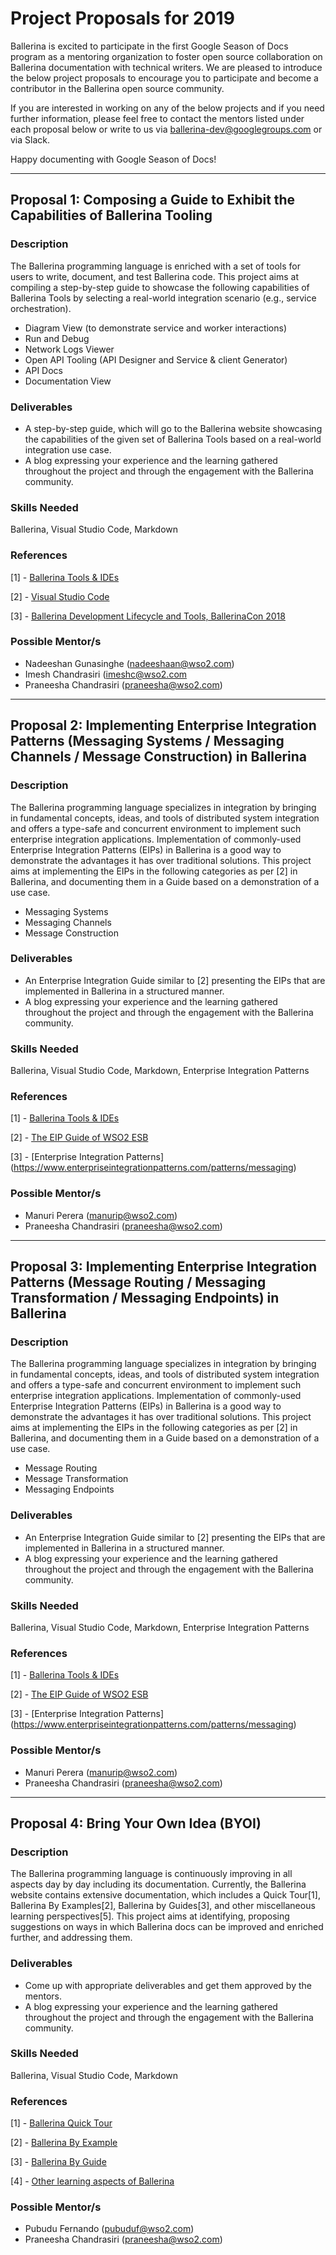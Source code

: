 # Project Proposals for 2019

Ballerina is excited to participate in the first Google Season of Docs program as a mentoring organization to foster open source collaboration on Ballerina documentation with technical writers. We are pleased to introduce the below project proposals to encourage you to participate and become a contributor in the Ballerina open source community.

If you are interested in working on any of the below projects and if you need further information, please feel free to contact the mentors listed under each proposal below or write to us via ballerina-dev@googlegroups.com or via Slack. 

Happy documenting with Google Season of Docs!

*** 

## Proposal 1: Composing a Guide to Exhibit the Capabilities of Ballerina Tooling

### Description

The Ballerina programming language is enriched with a set of tools for users to write, document, and test Ballerina code. This project aims at compiling a step-by-step guide to showcase the following capabilities of Ballerina Tools by selecting a real-world integration scenario (e.g., service orchestration).
  * Diagram View (to demonstrate service and worker interactions)
  * Run and Debug
  * Network Logs Viewer
  * Open API Tooling (API Designer and Service & client Generator)
  * API Docs 
  * Documentation View

### Deliverables

* A step-by-step guide, which will go to the Ballerina website showcasing the capabilities of the given set of Ballerina Tools based on a real-world integration use case.
* A blog expressing your experience and the learning gathered throughout the project and through the engagement with the Ballerina community.

### Skills Needed

Ballerina, Visual Studio Code, Markdown

### References

[1] - [Ballerina Tools & IDEs](https://ballerina.io/learn/tools-ides/)

[2] - [Visual Studio Code](https://code.visualstudio.com/)

[3] - [Ballerina Development Lifecycle and Tools, BallerinaCon 2018](https://www.youtube.com/watch?v=z8Y46sorm9Q&index=10&list=PL7JOecNWBb0LKW0GVjYep50YeNp2bF4K3)

### Possible Mentor/s

* Nadeeshan Gunasinghe (nadeeshaan@wso2.com)
* Imesh Chandrasiri (imeshc@wso2.com
* Praneesha Chandrasiri (praneesha@wso2.com)

***

## Proposal 2: Implementing Enterprise Integration Patterns (Messaging Systems / Messaging Channels / Message Construction) in Ballerina

### Description

The Ballerina programming language specializes in integration by bringing in fundamental concepts, ideas, and tools of distributed system integration and offers a type-safe and concurrent environment to implement such enterprise integration applications. Implementation of commonly-used Enterprise Integration Patterns (EIPs) in Ballerina is a good way to demonstrate the advantages it has over traditional solutions. This project aims at implementing the EIPs in the following categories as per [2] in Ballerina, and documenting them in a Guide based on a demonstration of a use case.

* Messaging Systems
* Messaging Channels
* Message Construction

### Deliverables

* An Enterprise Integration Guide similar to [2] presenting the EIPs that are implemented in Ballerina in a structured manner.
* A blog expressing your experience and the learning gathered throughout the project and through the engagement with the Ballerina community.

### Skills Needed

Ballerina, Visual Studio Code, Markdown, Enterprise Integration Patterns

### References

[1] - [Ballerina Tools & IDEs](https://ballerina.io/learn/tools-ides/)

[2] - [The EIP Guide of WSO2 ESB](https://docs.wso2.com/display/IntegrationPatterns/Enterprise+Integration+Patterns+with+WSO2+ESB)

[3] - [Enterprise Integration Patterns] (https://www.enterpriseintegrationpatterns.com/patterns/messaging)

### Possible Mentor/s

* Manuri Perera (manurip@wso2.com)
* Praneesha Chandrasiri (praneesha@wso2.com)

***

## Proposal 3: Implementing Enterprise Integration Patterns (Message Routing / Messaging Transformation / Messaging Endpoints) in Ballerina

### Description

The Ballerina programming language specializes in integration by bringing in fundamental concepts, ideas, and tools of distributed system integration and offers a type-safe and concurrent environment to implement such enterprise integration applications. Implementation of commonly-used Enterprise Integration Patterns (EIPs) in Ballerina is a good way to demonstrate the advantages it has over traditional solutions. This project aims at implementing the EIPs in the following categories as per [2] in Ballerina, and documenting them in a Guide based on a demonstration of a use case.

* Message Routing
* Message Transformation
* Messaging Endpoints

### Deliverables

* An Enterprise Integration Guide similar to [2] presenting the EIPs that are implemented in Ballerina in a structured manner.
* A blog expressing your experience and the learning gathered throughout the project and through the engagement with the Ballerina community.

### Skills Needed

Ballerina, Visual Studio Code, Markdown, Enterprise Integration Patterns

### References

[1] - [Ballerina Tools & IDEs](https://ballerina.io/learn/tools-ides/)

[2] - [The EIP Guide of WSO2 ESB](https://docs.wso2.com/display/IntegrationPatterns/Enterprise+Integration+Patterns+with+WSO2+ESB)

[3] - [Enterprise Integration Patterns] (https://www.enterpriseintegrationpatterns.com/patterns/messaging)

### Possible Mentor/s

* Manuri Perera (manurip@wso2.com)
* Praneesha Chandrasiri (praneesha@wso2.com)

***

## Proposal 4: Bring Your Own Idea (BYOI)

### Description

The Ballerina programming language is continuously improving in all aspects day by day including its documentation. Currently, the Ballerina website contains extensive documentation, which includes a Quick Tour[1], Ballerina By Examples[2], Ballerina by Guides[3], and other miscellaneous learning perspectives[5]. This project aims at identifying, proposing suggestions on ways in which Ballerina docs can be improved and enriched further, and addressing them. 

### Deliverables

* Come up with appropriate deliverables and get them approved by the mentors.
* A blog expressing your experience and the learning gathered throughout the project and through the engagement with the Ballerina community.

### Skills Needed

Ballerina, Visual Studio Code, Markdown

### References

[1] - [Ballerina Quick Tour](https://ballerina.io/learn/quick-tour/)

[2] - [Ballerina By Example](https://ballerina.io/learn/by-example/)

[3] - [Ballerina By Guide](https://ballerina.io/learn/by-guide/)

[4] - [Other learning aspects of Ballerina](https://ballerina.io/learn)

### Possible Mentor/s

* Pubudu Fernando (pubuduf@wso2.com)
* Praneesha Chandrasiri (praneesha@wso2.com)
